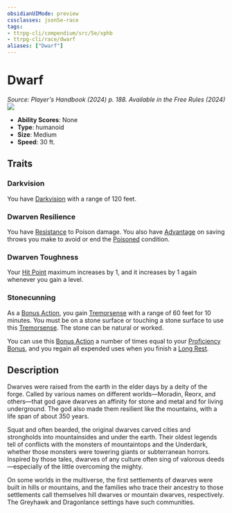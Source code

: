 ```yaml
---
obsidianUIMode: preview
cssclasses: json5e-race
tags:
- ttrpg-cli/compendium/src/5e/xphb
- ttrpg-cli/race/dwarf
aliases: ["Dwarf"]
---
```

# Dwarf
*Source: Player's Handbook (2024) p. 188. Available in the Free Rules (2024)*  
![](2-Mechanics/CLI/races/img/dwarf.webp#right)

- **Ability Scores**: None
- **Type**: humanoid
- **Size**: Medium
- **Speed**: 30 ft.

## Traits

### Darkvision

You have [Darkvision](2-Mechanics/CLI/rules/senses.md#Darkvision) with a range of 120 feet.

### Dwarven Resilience

You have [Resistance](2-Mechanics/CLI/rules/variant-rules/resistance-xphb.md) to Poison damage. You also have [Advantage](2-Mechanics/CLI/rules/variant-rules/advantage-xphb.md) on saving throws you make to avoid or end the [Poisoned](2-Mechanics/CLI/rules/conditions.md#Poisoned) condition.

### Dwarven Toughness

Your [Hit Point](2-Mechanics/CLI/rules/variant-rules/hit-points-xphb.md) maximum increases by 1, and it increases by 1 again whenever you gain a level.

### Stonecunning

As a [Bonus Action](2-Mechanics/CLI/rules/variant-rules/bonus-action-xphb.md), you gain [Tremorsense](2-Mechanics/CLI/rules/senses.md#Tremorsense) with a range of 60 feet for 10 minutes. You must be on a stone surface or touching a stone surface to use this [Tremorsense](2-Mechanics/CLI/rules/senses.md#Tremorsense). The stone can be natural or worked.

You can use this [Bonus Action](2-Mechanics/CLI/rules/variant-rules/bonus-action-xphb.md) a number of times equal to your [Proficiency Bonus](2-Mechanics/CLI/rules/variant-rules/proficiency-xphb.md), and you regain all expended uses when you finish a [Long Rest](2-Mechanics/CLI/rules/variant-rules/long-rest-xphb.md).

## Description

Dwarves were raised from the earth in the elder days by a deity of the forge. Called by various names on different worlds—Moradin, Reorx, and others—that god gave dwarves an affinity for stone and metal and for living underground. The god also made them resilient like the mountains, with a life span of about 350 years.

Squat and often bearded, the original dwarves carved cities and strongholds into mountainsides and under the earth. Their oldest legends tell of conflicts with the monsters of mountaintops and the Underdark, whether those monsters were towering giants or subterranean horrors. Inspired by those tales, dwarves of any culture often sing of valorous deeds—especially of the little overcoming the mighty.

On some worlds in the multiverse, the first settlements of dwarves were built in hills or mountains, and the families who trace their ancestry to those settlements call themselves hill dwarves or mountain dwarves, respectively. The Greyhawk and Dragonlance settings have such communities.